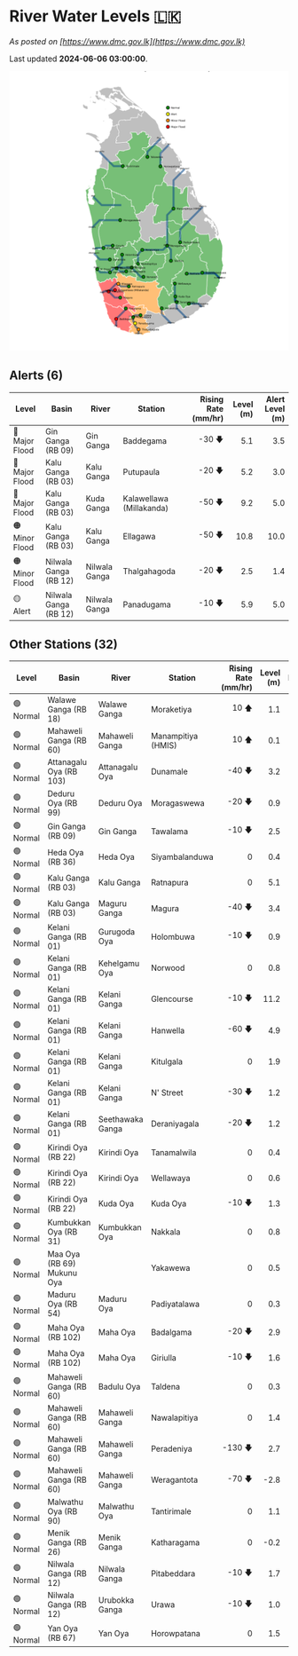 # River Water Levels :sri_lanka:

*As posted on [https://www.dmc.gov.lk](https://www.dmc.gov.lk)*

Last updated **2024-06-06 03:00:00**.


<div id="river-water-level-map">

![River Water Level Map](images/river-water-level-map.png)

</div>

## Alerts (6)

| Level | Basin | River | Station | Rising Rate (mm/hr) | Level (m) | Alert Level (m) |
|---|---|---|---|--: |--:|--:|
| 🔴 Major Flood | Gin Ganga (RB 09) | Gin Ganga | Baddegama | -30 🡇 | 5.1 | 3.5 |
| 🔴 Major Flood | Kalu Ganga (RB 03) | Kalu Ganga | Putupaula | -20 🡇 | 5.2 | 3.0 |
| 🔴 Major Flood | Kalu Ganga (RB 03) | Kuda Ganga | Kalawellawa (Millakanda) | -50 🡇 | 9.2 | 5.0 |
| 🟠 Minor Flood | Kalu Ganga (RB 03) | Kalu Ganga | Ellagawa | -50 🡇 | 10.8 | 10.0 |
| 🟠 Minor Flood | Nilwala Ganga (RB 12) | Nilwala Ganga | Thalgahagoda | -20 🡇 | 2.5 | 1.4 |
| 🟡 Alert | Nilwala Ganga (RB 12) | Nilwala Ganga | Panadugama | -10 🡇 | 5.9 | 5.0 |

## Other Stations (32)

| Level | Basin | River | Station | Rising Rate (mm/hr) | Level (m) | Alert Level (m) | Time to Alert |
|---|---|---|---|--: |--:|--:|---|
| 🟢 Normal | Walawe Ganga (RB 18) | Walawe Ganga | Moraketiya | 10 🡅 | 1.1 | 3.0 | 189.0 ⏳ |
| 🟢 Normal | Mahaweli Ganga (RB 60) | Mahaweli Ganga | Manampitiya (HMIS) | 10 🡅 | 0.1 | 3.0 | 291.0 ⏳ |
| 🟢 Normal | Attanagalu Oya (RB 103) | Attanagalu Oya | Dunamale | -40 🡇 | 3.2 | 3.3 | 🟢 |
| 🟢 Normal | Deduru Oya (RB 99) | Deduru Oya | Moragaswewa | -20 🡇 | 0.9 | 4.8 | 🟢 |
| 🟢 Normal | Gin Ganga (RB 09) | Gin Ganga | Tawalama | -10 🡇 | 2.5 | 4.0 | 🟢 |
| 🟢 Normal | Heda Oya (RB 36) | Heda Oya | Siyambalanduwa | 0  | 0.4 | 4.5 | 🟢 |
| 🟢 Normal | Kalu Ganga (RB 03) | Kalu Ganga | Ratnapura | 0  | 5.1 | 5.2 | 🟢 |
| 🟢 Normal | Kalu Ganga (RB 03) | Maguru Ganga | Magura | -40 🡇 | 3.4 | 4.0 | 🟢 |
| 🟢 Normal | Kelani Ganga (RB 01) | Gurugoda Oya | Holombuwa | -10 🡇 | 0.9 | 3.0 | 🟢 |
| 🟢 Normal | Kelani Ganga (RB 01) | Kehelgamu Oya | Norwood | 0  | 0.8 | 1.5 | 🟢 |
| 🟢 Normal | Kelani Ganga (RB 01) | Kelani Ganga | Glencourse | -10 🡇 | 11.2 | 15.0 | 🟢 |
| 🟢 Normal | Kelani Ganga (RB 01) | Kelani Ganga | Hanwella | -60 🡇 | 4.9 | 7.0 | 🟢 |
| 🟢 Normal | Kelani Ganga (RB 01) | Kelani Ganga | Kitulgala | 0  | 1.9 | 3.0 | 🟢 |
| 🟢 Normal | Kelani Ganga (RB 01) | Kelani Ganga | N' Street | -30 🡇 | 1.2 | 1.2 | 🟢 |
| 🟢 Normal | Kelani Ganga (RB 01) | Seethawaka Ganga | Deraniyagala | -20 🡇 | 1.2 | 4.8 | 🟢 |
| 🟢 Normal | Kirindi Oya (RB 22) | Kirindi Oya | Tanamalwila | 0  | 0.4 | 4.0 | 🟢 |
| 🟢 Normal | Kirindi Oya (RB 22) | Kirindi Oya | Wellawaya | 0  | 0.6 | 4.4 | 🟢 |
| 🟢 Normal | Kirindi Oya (RB 22) | Kuda Oya | Kuda Oya | -10 🡇 | 1.3 | 6.9 | 🟢 |
| 🟢 Normal | Kumbukkan Oya (RB 31) | Kumbukkan Oya | Nakkala | 0  | 0.8 | 5.0 | 🟢 |
| 🟢 Normal | Maa Oya (RB 69) Mukunu Oya |  | Yakawewa | 0  | 0.5 | 4.0 | 🟢 |
| 🟢 Normal | Maduru Oya (RB 54) | Maduru Oya | Padiyatalawa | 0  | 0.3 | 4.0 | 🟢 |
| 🟢 Normal | Maha Oya (RB 102) | Maha Oya | Badalgama | -20 🡇 | 2.9 | 5.0 | 🟢 |
| 🟢 Normal | Maha Oya (RB 102) | Maha Oya | Giriulla | -10 🡇 | 1.6 | 5.5 | 🟢 |
| 🟢 Normal | Mahaweli Ganga (RB 60) | Badulu Oya | Taldena | 0  | 0.3 | 3.0 | 🟢 |
| 🟢 Normal | Mahaweli Ganga (RB 60) | Mahaweli Ganga | Nawalapitiya | 0  | 1.4 | 3.5 | 🟢 |
| 🟢 Normal | Mahaweli Ganga (RB 60) | Mahaweli Ganga | Peradeniya | -130 🡇 | 2.7 | 5.0 | 🟢 |
| 🟢 Normal | Mahaweli Ganga (RB 60) | Mahaweli Ganga | Weragantota | -70 🡇 | -2.8 | 5.0 | 🟢 |
| 🟢 Normal | Malwathu Oya (RB 90) | Malwathu Oya | Tantirimale | 0  | 1.1 | 5.0 | 🟢 |
| 🟢 Normal | Menik Ganga (RB 26) | Menik Ganga | Katharagama | 0  | -0.2 | 4.0 | 🟢 |
| 🟢 Normal | Nilwala Ganga (RB 12) | Nilwala Ganga | Pitabeddara | -10 🡇 | 1.7 | 4.0 | 🟢 |
| 🟢 Normal | Nilwala Ganga (RB 12) | Urubokka Ganga | Urawa | -10 🡇 | 1.0 | 2.5 | 🟢 |
| 🟢 Normal | Yan Oya (RB 67) | Yan Oya | Horowpatana | 0  | 1.5 | 6.0 | 🟢 |

